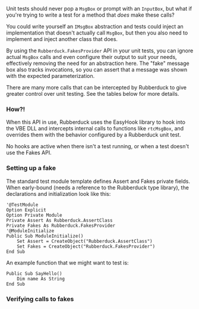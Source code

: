 Unit tests should never pop a `MsgBox` or prompt with an `InputBox`, but what if you're trying to write a test for a method that _does_ make these calls?

You could write yourself an `IMsgBox` abstraction and tests could inject an implementation that doesn't actually call `MsgBox`, but then you also need to implement and inject another class that does.

By using the `Rubberduck.FakesProvider` API in your unit tests, you can ignore actual `MsgBox` calls and even configure their output to suit your needs, effectively removing the need for an abstraction here. The "fake" message box also tracks invocations, so you can assert that a message was shown with the expected parameterization.

There are many more calls that can be intercepted by Rubberduck to give greater control over unit testing. See the tables below for more details.

### How?!

When this API in use, Rubberduck uses the EasyHook library to hook into the VBE DLL and intercepts internal calls to functions like `rtcMsgBox`, and overrides them with the behavior configured by a Rubberduck unit test.

No hooks are active when there isn't a test running, or when a test doesn't use the Fakes API.

### Setting up a fake

The standard test module template defines Assert and Fakes private fields. When early-bound (needs a reference to the Rubberduck type library), the declarations and initialization look like this:

```
'@TestModule
Option Explicit
Option Private Module
Private Assert As Rubberduck.AssertClass
Private Fakes As Rubberduck.FakesProvider
'@ModuleInitialize
Public Sub ModuleInitialize()
    Set Assert = CreateObject("Rubberduck.AssertClass")
    Set Fakes = CreateObject("Rubberduck.FakesProvider")
End Sub
```

An example function that we might want to test is:

```
Public Sub SayHello()
    Dim name As String
End Sub
```

### Verifying calls to fakes

